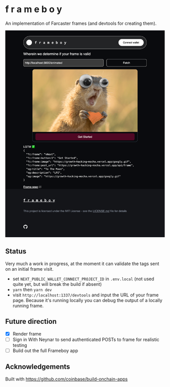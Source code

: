 # f r a m e b o y

An implementation of Farcaster frames (and devtools for creating them).

![screenshot](documentation-images/devtools.png)

## Status

Very much a work in progress, at the moment it can validate the tags sent on an initial frame visit.

- set `NEXT_PUBLIC_WALLET_CONNECT_PROJECT_ID` in `.env.local` (not used quite yet, but will break the build if absent)
- `yarn` then `yarn dev`
- visit `http://localhost:1337/devtools` and input the URL of your frame page. Because it's running locally you can debug the output of a locally running frame.

## Future direction

- [x] Render frame
- [ ] Sign in With Neynar to send authenticated POSTs to frame for realistic testing
- [ ] Build out the full Frameboy app

## Acknowledgements

Built with https://github.com/coinbase/build-onchain-apps
